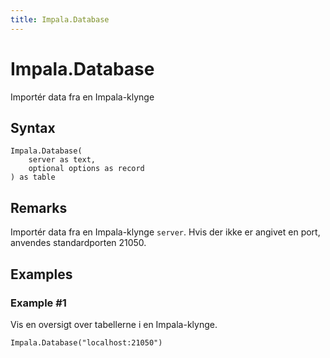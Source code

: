 ```yaml
---
title: Impala.Database
---
```


# Impala.Database


Importér data fra en Impala-klynge


## Syntax

```powerquery
Impala.Database(
    server as text,
    optional options as record
) as table
```


## Remarks

Importér data fra en Impala-klynge <code>server</code>. Hvis der ikke er angivet en port, anvendes standardporten 21050.


## Examples

### Example #1 
Vis en oversigt over tabellerne i en Impala-klynge.
```powerquery
Impala.Database("localhost:21050")
```



